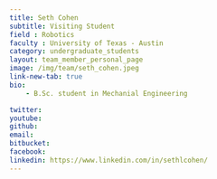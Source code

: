 ```yaml
---
title: Seth Cohen
subtitle: Visiting Student
field : Robotics
faculty : University of Texas - Austin
category: undergraduate_students
layout: team_member_personal_page
image: /img/team/seth_cohen.jpeg
link-new-tab: true
bio:
    - B.Sc. student in Mechanial Engineering

twitter: 
youtube: 
github: 
email: 
bitbucket: 
facebook: 
linkedin: https://www.linkedin.com/in/sethlcohen/
---
```


<!-- ## ANPL Publications:

{% bibliography -q @*[author ~= \bLevy-Or\b] --group_by none --order descending %}
 -->

